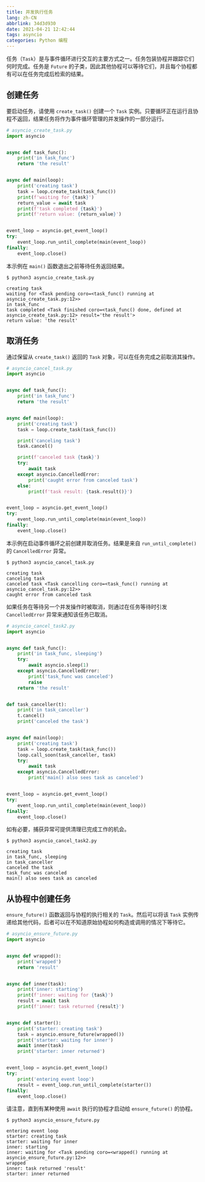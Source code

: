 ```yaml
---
title: 并发执行任务
lang: zh-CN
abbrlink: 34d3d930
date: 2021-04-21 12:42:44
tags: asyncio
categories: Python 编程
---
```


任务（`Task`）是与事件循环进行交互的主要方式之一。任务包装协程并跟踪它们何时完成。任务是 `Future` 的子类，因此其他协程可以等待它们，并且每个协程都有可以在任务完成后检索的结果。

## 创建任务

要启动任务，请使用 `create_task()` 创建一个 `Task` 实例。只要循环正在运行且协程不返回，结果任务将作为事件循环管理的并发操作的一部分运行。

```python
# asyncio_create_task.py
import asyncio


async def task_func():
    print('in task_func')
    return 'the result'


async def main(loop):
    print('creating task')
    task = loop.create_task(task_func())
    print(f'waiting for {task}')
    return_value = await task
    print(f'task completed {task}')
    print(f'return value: {return_value}')


event_loop = asyncio.get_event_loop()
try:
    event_loop.run_until_complete(main(event_loop))
finally:
    event_loop.close()
```

本示例在 `main()` 函数退出之前等待任务返回结果。

```shell
$ python3 asyncio_create_task.py

creating task
waiting for <Task pending coro=<task_func() running at
asyncio_create_task.py:12>>
in task_func
task completed <Task finished coro=<task_func() done, defined at
asyncio_create_task.py:12> result='the result'>
return value: 'the result'
```

## 取消任务

通过保留从 `create_task()` 返回的 `Task` 对象，可以在任务完成之前取消其操作。

```python
# asyncio_cancel_task.py
import asyncio


async def task_func():
    print('in task_func')
    return 'the result'


async def main(loop):
    print('creating task')
    task = loop.create_task(task_func())

    print('canceling task')
    task.cancel()

    print(f'canceled task {task}')
    try:
        await task
    except asyncio.CancelledError:
        print('caught error from canceled task')
    else:
        print(f'task result: {task.result()}')


event_loop = asyncio.get_event_loop()
try:
    event_loop.run_until_complete(main(event_loop))
finally:
    event_loop.close()
```

本示例在启动事件循环之前创建并取消任务。结果是来自 `run_until_complete()` 的 `CancelledError` 异常。

```shell
$ python3 asyncio_cancel_task.py

creating task
canceling task
canceled task <Task cancelling coro=<task_func() running at
asyncio_cancel_task.py:12>>
caught error from canceled task
```

如果任务在等待另一个并发操作时被取消，则通过在任务等待时引发 `CancelledError` 异常来通知该任务已取消。

```python
# asyncio_cancel_task2.py
import asyncio


async def task_func():
    print('in task_func, sleeping')
    try:
        await asyncio.sleep(1)
    except asyncio.CancelledError:
        print('task_func was canceled')
        raise
    return 'the result'


def task_canceller(t):
    print('in task_canceller')
    t.cancel()
    print('canceled the task')


async def main(loop):
    print('creating task')
    task = loop.create_task(task_func())
    loop.call_soon(task_canceller, task)
    try:
        await task
    except asyncio.CancelledError:
        print('main() also sees task as canceled')


event_loop = asyncio.get_event_loop()
try:
    event_loop.run_until_complete(main(event_loop))
finally:
    event_loop.close()
```

如有必要，捕获异常可提供清理已完成工作的机会。

```shell
$ python3 asyncio_cancel_task2.py

creating task
in task_func, sleeping
in task_canceller
canceled the task
task_func was canceled
main() also sees task as canceled
```

## 从协程中创建任务

`ensure_future()` 函数返回与协程的执行相关的 `Task`。然后可以将该 `Task` 实例传递给其他代码，后者可以在不知道原始协程如何构造或调用的情况下等待它。

```python
# asyncio_ensure_future.py
import asyncio


async def wrapped():
    print('wrapped')
    return 'result'


async def inner(task):
    print('inner: starting')
    print(f'inner: waiting for {task}')
    result = await task
    print(f'inner: task returned {result}')


async def starter():
    print('starter: creating task')
    task = asyncio.ensure_future(wrapped())
    print('starter: waiting for inner')
    await inner(task)
    print('starter: inner returned')


event_loop = asyncio.get_event_loop()
try:
    print('entering event loop')
    result = event_loop.run_until_complete(starter())
finally:
    event_loop.close()
```

请注意，直到有某种使用 `await` 执行的协程才启动给 `ensure_future()` 的协程。

```shell
$ python3 asyncio_ensure_future.py

entering event loop
starter: creating task
starter: waiting for inner
inner: starting
inner: waiting for <Task pending coro=<wrapped() running at
asyncio_ensure_future.py:12>>
wrapped
inner: task returned 'result'
starter: inner returned
```

